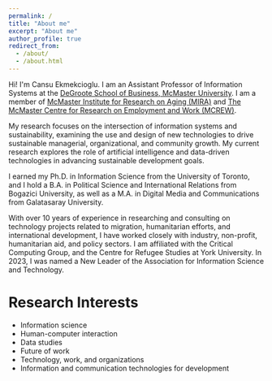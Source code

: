 ```yaml
---
permalink: /
title: "About me"
excerpt: "About me"
author_profile: true
redirect_from: 
  - /about/
  - /about.html
---
```


Hi! I'm Cansu Ekmekcioglu.
I am an Assistant Professor of Information Systems at the [DeGroote School of Business, McMaster University](https://research.degroote.mcmaster.ca/academic-areas/information-systems/). I am a member of [McMaster Institute for Research on Aging (MIRA)](https://mira.mcmaster.ca/our-faculty/cansu-ekmekcioglu/) and [The McMaster Centre for Research on Employment and Work (MCREW)](https://research.degroote.mcmaster.ca/centers-and-institutes/#:~:text=McMaster%20Centre%20for%20Research%20on%20Employment%20and%20Work%20(MCREW)&text=The%20Centre%20unites%20leading%20McMaster,behaviors%20and%20expectations%20affect%20organizations). 

My research focuses on the intersection of information systems and sustainability, examining the use and design of new technologies to drive sustainable managerial, organizational, and community growth. My current research explores the role of artificial intelligence and data-driven technologies in advancing sustainable development goals. 

I earned my Ph.D. in Information Science from the University of Toronto, and I hold a B.A. in Political Science and International Relations from Bogazici University, as well as a M.A. in Digital Media and Communications from Galatasaray University. 

With over 10 years of experience in researching and consulting on technology projects related to migration, humanitarian efforts, and international development, I have worked closely with industry, non-profit, humanitarian aid, and policy sectors. I am affiliated with the Critical Computing Group, and the Centre for Refugee Studies at York University. In 2023, I was named a New Leader of the Association for Information Science and Technology.


# Research Interests #

* Information science
* Human-computer interaction
* Data studies
* Future of work
* Technology, work, and organizations
* Information and communication technologies for development



